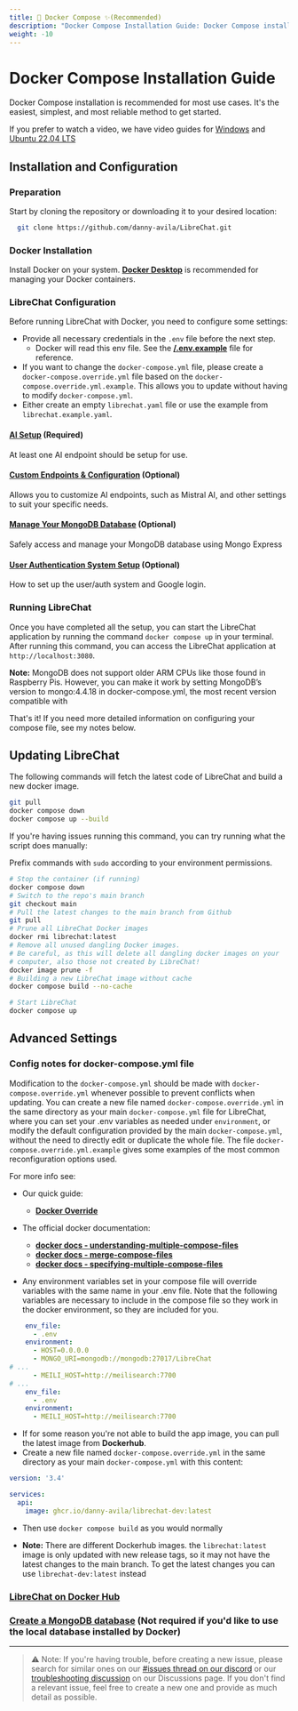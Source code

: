 ```yaml
---
title: 🐳 Docker Compose ✨(Recommended)
description: "Docker Compose Installation Guide: Docker Compose installation is recommended for most use cases. It's the easiest, simplest, and most reliable method to get started."
weight: -10
---
```


# Docker Compose Installation Guide

Docker Compose installation is recommended for most use cases. It's the easiest, simplest, and most reliable method to get started.

If you prefer to watch a video, we have video guides for [Windows](./windows_install.md#recommended) and [Ubuntu 22.04 LTS](./linux_install.md#recommended)

## Installation and Configuration

### Preparation
Start by cloning the repository or downloading it to your desired location:

```bash
  git clone https://github.com/danny-avila/LibreChat.git
```

### Docker Installation
Install Docker on your system. **[Docker Desktop](https://www.docker.com/products/docker-desktop/)** is recommended for managing your Docker containers.

### LibreChat Configuration
Before running LibreChat with Docker, you need to configure some settings:

- Provide all necessary credentials in the `.env` file before the next step.
   - Docker will read this env file. See the **[/.env.example](https://github.com/danny-avila/LibreChat/blob/main/.env.example)** file for reference.
- If you want to change the `docker-compose.yml` file, please create a `docker-compose.override.yml` file based on the `docker-compose.override.yml.example`.
  This allows you to update without having to modify `docker-compose.yml`.
- Either create an empty `librechat.yaml` file or use the example from `librechat.example.yaml`.

#### [AI Setup](../configuration/ai_setup.md) (Required)
At least one AI endpoint should be setup for use.

#### [Custom Endpoints & Configuration](../configuration/custom_config.md#docker-setup) (Optional)
Allows you to customize AI endpoints, such as Mistral AI, and other settings to suit your specific needs.

#### [Manage Your MongoDB Database](../../features/manage_your_database.md) (Optional)
Safely access and manage your MongoDB database using Mongo Express

#### [User Authentication System Setup](../configuration/user_auth_system.md) (Optional)
How to set up the user/auth system and Google login.

### Running LibreChat
Once you have completed all the setup, you can start the LibreChat application by running the command `docker compose up` in your terminal. After running this command, you can access the LibreChat application at `http://localhost:3080`.

**Note:** MongoDB does not support older ARM CPUs like those found in Raspberry Pis. However, you can make it work by setting MongoDB’s version to mongo:4.4.18 in docker-compose.yml, the most recent version compatible with

That's it! If you need more detailed information on configuring your compose file, see my notes below.

## Updating LibreChat
The following commands will fetch the latest code of LibreChat and build a new docker image.

```bash
git pull
docker compose down
docker compose up --build
```

If you're having issues running this command, you can try running what the script does manually:

Prefix commands with `sudo` according to your environment permissions.

```bash
# Stop the container (if running)
docker compose down
# Switch to the repo's main branch
git checkout main
# Pull the latest changes to the main branch from Github
git pull 
# Prune all LibreChat Docker images
docker rmi librechat:latest
# Remove all unused dangling Docker images.
# Be careful, as this will delete all dangling docker images on your
# computer, also those not created by LibreChat!
docker image prune -f
# Building a new LibreChat image without cache
docker compose build --no-cache

# Start LibreChat
docker compose up
```

## Advanced Settings

### Config notes for docker-compose.yml file

Modification to the `docker-compose.yml` should be made with `docker-compose.override.yml` whenever possible to prevent conflicts when updating. You can create a new file named `docker-compose.override.yml` in the same directory as your main `docker-compose.yml` file for LibreChat, where you can set your .env variables as needed under `environment`, or modify the default configuration provided by the main `docker-compose.yml`, without the need to directly edit or duplicate the whole file.
The file `docker-compose.override.yml.example` gives some examples of the most common reconfiguration options used.

For more info see: 

- Our quick guide: 
    - **[Docker Override](../configuration/docker_override.md)**

- The official docker documentation: 
    - **[docker docs - understanding-multiple-compose-files](https://docs.docker.com/compose/multiple-compose-files/extends/#understanding-multiple-compose-files)**
    - **[docker docs - merge-compose-files](https://docs.docker.com/compose/multiple-compose-files/merge/#merge-compose-files)**
    - **[docker docs - specifying-multiple-compose-files](https://docs.docker.com/compose/reference/#specifying-multiple-compose-files)**

- Any environment variables set in your compose file will override variables with the same name in your .env file. Note that the following variables are necessary to include in the compose file so they work in the docker environment, so they are included for you.

```yaml
    env_file:
      - .env
    environment:
      - HOST=0.0.0.0
      - MONGO_URI=mongodb://mongodb:27017/LibreChat
# ...
      - MEILI_HOST=http://meilisearch:7700
# ...
    env_file:
      - .env
    environment:
      - MEILI_HOST=http://meilisearch:7700
```

- If for some reason you're not able to build the app image, you can pull the latest image from **Dockerhub**.
- Create a new file named `docker-compose.override.yml` in the same directory as your main `docker-compose.yml` with this content:

```yaml
version: '3.4'

services:
  api:
    image: ghcr.io/danny-avila/librechat-dev:latest
```

- Then use `docker compose build` as you would normally

- **Note:** There are different Dockerhub images. the `librechat:latest` image is only updated with new release tags, so it may not have the latest changes to the main branch. To get the latest changes you can use `librechat-dev:latest` instead


### **[LibreChat on Docker Hub](https://hub.docker.com/r/chatgptclone/app/tags)**

### **[Create a MongoDB database](../configuration/mongodb.md)** (Not required if you'd like to use the local database installed by Docker)

---

>⚠️ Note: If you're having trouble, before creating a new issue, please search for similar ones on our [#issues thread on our discord](https://discord.gg/weqZFtD9C4) or our [troubleshooting discussion](https://github.com/danny-avila/LibreChat/discussions/categories/troubleshooting) on our Discussions page. If you don't find a relevant issue, feel free to create a new one and provide as much detail as possible.

